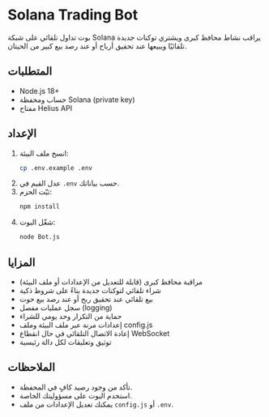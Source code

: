 # Solana Trading Bot

بوت تداول تلقائي على شبكة Solana يراقب نشاط محافظ كبرى ويشتري توكنات جديدة تلقائيًا ويبيعها عند تحقيق أرباح أو عند رصد بيع كبير من الحيتان.

## المتطلبات
- Node.js 18+
- حساب ومحفظة Solana (private key)
- مفتاح Helius API

## الإعداد
1. انسخ ملف البيئة:
   ```bash
   cp .env.example .env
   ```
2. عدل القيم في `.env` حسب بياناتك.
3. ثبّت الحزم:
   ```bash
   npm install
   ```
4. شغّل البوت:
   ```bash
   node Bot.js
   ```

## المزايا
- مراقبة محافظ كبرى (قابلة للتعديل من الإعدادات أو ملف البيئة)
- شراء تلقائي لتوكنات جديدة بناءً على شروط ذكية
- بيع تلقائي عند تحقيق ربح أو عند رصد بيع حوت
- سجل عمليات مفصل (logging)
- حماية من التكرار وحد يومي للشراء
- إعدادات مرنة عبر ملف البيئة وملف config.js
- إعادة الاتصال التلقائي في حال انقطاع WebSocket
- توثيق وتعليقات لكل دالة رئيسية

## الملاحظات
- تأكد من وجود رصيد كافٍ في المحفظة.
- استخدم البوت على مسؤوليتك الخاصة.
- يمكنك تعديل الإعدادات من ملف `config.js` أو `.env`.